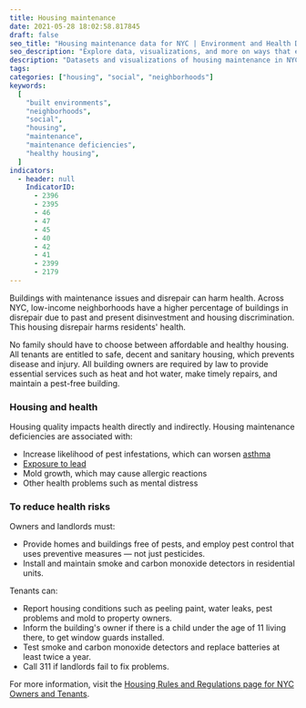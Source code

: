 ```yaml
---
title: Housing maintenance
date: 2021-05-28 18:02:58.817845
draft: false
seo_title: "Housing maintenance data for NYC | Environment and Health Data Portal"
seo_description: "Explore data, visualizations, and more on ways that environments shape health in New York City's neighborhoods."
description: "Datasets and visualizations of housing maintenance in NYC."
tags:
categories: ["housing", "social", "neighborhoods"]
keywords:
  [
    "built environments",
    "neighborhoods",
    "social",
    "housing",
    "maintenance",
    "maintenance deficiencies",
    "healthy housing",
  ]
indicators:
  - header: null
    IndicatorID:
      - 2396
      - 2395
      - 46
      - 47
      - 45
      - 40
      - 42
      - 41
      - 2399
      - 2179
---
```


Buildings with maintenance issues and disrepair can harm health. Across NYC, low-income neighborhoods have a higher percentage of buildings in disrepair due to past and present disinvestment and housing discrimination. This housing disrepair harms residents' health.

No family should have to choose between affordable and healthy housing. All tenants are entitled to safe, decent and sanitary housing, which prevents disease and injury. All building owners are required by law to provide essential services such as heat and hot water, make timely repairs, and maintain a pest-free building.

### Housing and health

Housing quality impacts health directly and indirectly. Housing maintenance deficiencies are associated with:

- Increase likelihood of pest infestations, which can worsen [asthma](http://www1.nyc.gov/site/doh/health/health-topics/asthma.page "Asthma")
- [Exposure to lead](http://www1.nyc.gov/site/doh/health/health-topics/lead-poisoning-prevention.page)
- Mold growth, which may cause allergic reactions
- Other health problems such as mental distress

### To reduce health risks

Owners and landlords must:

- Provide homes and buildings free of pests, and employ pest control that uses preventive measures — not just pesticides.
- Install and maintain smoke and carbon monoxide detectors in residential units.

Tenants can:

- Report housing conditions such as peeling paint, water leaks, pest problems and mold to property owners.
- Inform the building's owner if there is a child under the age of 11 living there, to get window guards installed.
- Test smoke and carbon monoxide detectors and replace batteries at least twice a year.
- Call 311 if landlords fail to fix problems.

For more information, visit the [Housing Rules and Regulations page for NYC Owners and Tenants](http://www1.nyc.gov/nyc-resources/service/4706/housing-rules-and-regulations-for-nyc-owners-and-tenants "Housing rules and regulations").
